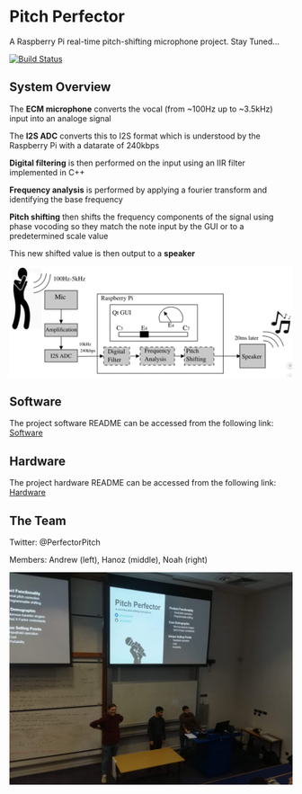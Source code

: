 # Pitch Perfector

A Raspberry Pi real-time pitch-shifting microphone project.
Stay Tuned...

[![Build Status](https://travis-ci.com/a2198699s/pitch-perfector.svg?branch=master)](https://travis-ci.com/a2198699s/pitch-perfector)

## System Overview

The **ECM microphone** converts the vocal (from ~100Hz up to ~3.5kHz) input into an analoge signal  
  
The **I2S ADC** converts this to I2S format which is understood by the Raspberry Pi with a datarate of 240kbps   
  
**Digital filtering** is then performed on the input using an IIR filter implemented in C++  
  
**Frequency analysis** is performed by applying a fourier transform and identifying the base frequency    
  
**Pitch shifting** then shifts the frequency components of the signal using phase vocoding so they match the note input by the GUI or to a predetermined scale value  
  
This new shifted value is then output to a **speaker** 

![System Diagram](Documentation/Images/Schematic/Schematic.PNG)

## Software

The project software README can be accessed from the following link: [Software](https://github.com/a2198699s/pitch-perfector/tree/master/Code#software)

## Hardware 

The project hardware README can be accessed from the following link: [Hardware](https://github.com/a2198699s/pitch-perfector/tree/master/Hardware#hardware)

## The Team

Twitter: @PerfectorPitch

Members: Andrew (left), Hanoz (middle), Noah (right)

![Presentation](Documentation/InitialPitch/Presentation.jpg)


